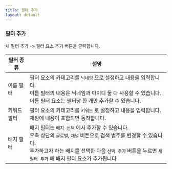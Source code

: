 ```yaml
---
title: 필터 추가
layout: default
---
```


### 필터 추가

새 필터 추가 -> 필터 요소 추가 버튼을 클릭합니다.

| 필터 종류 | 설명 |
| - | - |
|이름 필터| 필터 요소의 카테고리를 `닉네임` 으로 설정하고 내용을 입력합니다. </br> 이름 필터의 내용은 닉네임과 아이디 둘 다 사용할 수 있습니다. </br> 이름 필터 요소는 필터당 한 개만 추가할 수 있습니다. |
|키워드 필터| 필터 요소의 카테고리를 `키워드` 로 설정하고 내용을 입력합니다. </br> 채팅에 내용이 포함되면 동작합니다. |
|배지 필터| 배지 필터는 `배지 선택` 에서 추가할 수 있습니다. </br> 우측 상단의 `글로벌`, `채널` 버튼으로 검색 범주를 변경할 수 있습니다. </br> 추가하고자 하는 배지를 선택한 다음 `선택 추가` 버튼을 누르면 `새 필터 추가` 에 배지 필터 요소가 추가됩니다. |
